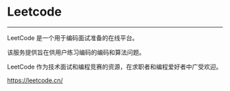 # Leetcode

---

LeetCode 是一个用于编码面试准备的在线平台。

该服务提供旨在供用户练习编码的编码和算法问题。 

LeetCode 作为技术面试和编程竞赛的资源，在求职者和编程爱好者中广受欢迎。

https://leetcode.cn/